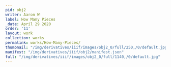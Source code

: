 ```yaml
---
pid: obj2
writer: Aaron W
label: How Many Pieces
_date: April 29 2020
order: '11'
layout: work
collection: works
permalink: works/How-Many-Pieces/
thumbnail: "/img/derivatives/iiif/images/obj2_0/full/250,/0/default.jpg"
manifest: "/img/derivatives/iiif/obj2/manifest.json"
full: "/img/derivatives/iiif/images/obj2_0/full/1140,/0/default.jpg"
---
```

